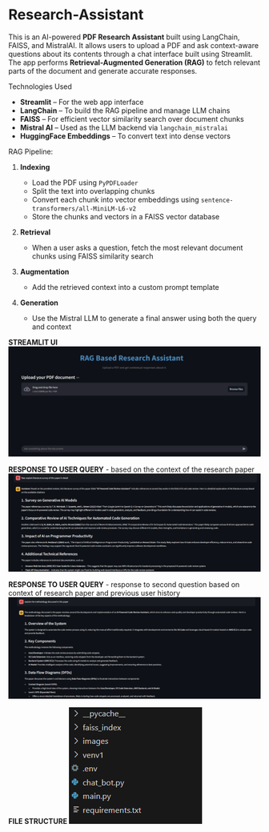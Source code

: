 # Research-Assistant

This is an AI-powered **PDF Research Assistant** built using LangChain, FAISS, and MistralAI. It allows users to upload a PDF and ask context-aware questions about its contents through a chat interface built using Streamlit. The app performs **Retrieval-Augmented Generation (RAG)** to fetch relevant parts of the document and generate accurate responses.

Technologies Used

- **Streamlit** – For the web app interface
- **LangChain** – To build the RAG pipeline and manage LLM chains
- **FAISS** – For efficient vector similarity search over document chunks
- **Mistral AI** – Used as the LLM backend via `langchain_mistralai`
- **HuggingFace Embeddings** – To convert text into dense vectors

RAG Pipeline:

1. **Indexing**  
   - Load the PDF using `PyPDFLoader`
   - Split the text into overlapping chunks
   - Convert each chunk into vector embeddings using `sentence-transformers/all-MiniLM-L6-v2`
   - Store the chunks and vectors in a FAISS vector database

2. **Retrieval**  
   - When a user asks a question, fetch the most relevant document chunks using FAISS similarity search

3. **Augmentation**  
   - Add the retrieved context into a custom prompt template

4. **Generation**  
   - Use the Mistral LLM to generate a final answer using both the query and context

**STREAMLIT UI**
![Streamlit UI](1.png)

**RESPONSE TO USER QUERY** - based on the context of the research paper
![Response 1](2.png)

**RESPONSE TO USER QUERY** - response to second question based on context of research paper and previous user history
![Response 2](3.png)

**FILE STRUCTURE**
![File Structure](4.png)
